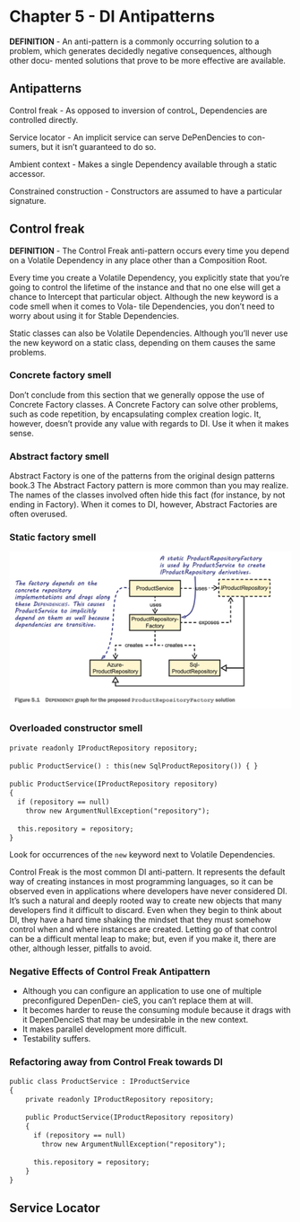 # Chapter 5 - DI Antipatterns

**DEFINITION** - An anti-pattern is a commonly occurring solution to a problem, which generates decidedly negative consequences, although other docu- mented solutions that prove to be more effective are available.

## Antipatterns

Control freak - As opposed to inversion of controL, Dependencies are controlled directly.

Service locator - An implicit service can serve DePenDencies to con- sumers, but it isn’t guaranteed to do so.

Ambient context - Makes a single Dependency available through a static accessor.

Constrained construction - Constructors are assumed to have a particular signature.

## Control freak

**DEFINITION** - The Control Freak anti-pattern occurs every time you depend on a Volatile Dependency in any place other than a Composition Root.

Every time you create a Volatile Dependency, you explicitly state that you’re going to control the lifetime of the instance and that no one else will get a chance to Intercept that particular object. Although the new keyword is a code smell when it comes to Vola- tile Dependencies, you don’t need to worry about using it for Stable Dependencies.

Static classes can also be Volatile Dependencies. Although you’ll never use the new keyword on a static class, depending on them causes the same problems.

### Concrete factory smell
Don’t conclude from this section that we generally oppose the use of Concrete Factory classes. A Concrete Factory can solve other problems, such as code repetition, by encapsulating complex creation logic. It, however, doesn’t provide any value with regards to DI. Use it when it makes sense.

### Abstract factory smell
Abstract Factory is one of the patterns from the original design patterns book.3 The Abstract Factory pattern is more common than you may realize. The names of the classes involved often hide this fact (for instance, by not ending in Factory). When it comes to DI, however, Abstract Factories are often overused. 

### Static factory smell

![Static factory smell](ch5_1.png "Dependency graph for the proposed ProductRepositoryFactory solution")


### Overloaded constructor smell

```
private readonly IProductRepository repository;

public ProductService() : this(new SqlProductRepository()) { }

public ProductService(IProductRepository repository)
{
  if (repository == null)
    throw new ArgumentNullException("repository");

  this.repository = repository;
}
```

Look for occurrences of the `new` keyword next to Volatile Dependencies. 

Control Freak is the most common DI anti-pattern. It represents the default way of creating instances in most programming languages, so it can be observed even in applications where developers have never considered DI. It’s such a natural and deeply rooted way to create new objects that many developers find it difficult to discard. Even when they begin to think about DI, they have a hard time shaking the mindset that they must somehow control when and where instances are created. Letting go of that control can be a difficult mental leap to make; but, even if you make it, there are other, although lesser, pitfalls to avoid.

### Negative Effects of Control Freak Antipattern

- Although you can configure an application to use one of multiple preconfigured DepenDen- cieS, you can’t replace them at will.
- It becomes harder to reuse the consuming module because it drags with it DepenDencieS that may be undesirable in the new context.
- It makes parallel development more difficult. 
- Testability suffers. 

### Refactoring away from Control Freak towards DI

```
public class ProductService : IProductService
{
    private readonly IProductRepository repository;

    public ProductService(IProductRepository repository)
    {
      if (repository == null)
        throw new ArgumentNullException("repository");

      this.repository = repository;
    }
}
```

## Service Locator

